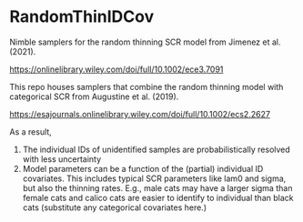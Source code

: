# RandomThinIDCov

Nimble samplers for the random thinning SCR model from Jimenez et al. (2021).

https://onlinelibrary.wiley.com/doi/full/10.1002/ece3.7091

This repo houses samplers that combine the random thinning model with categorical SCR from Augustine et al. (2019).

https://esajournals.onlinelibrary.wiley.com/doi/full/10.1002/ecs2.2627

As a result, 

1) The individual IDs of unidentified samples are probabilistically resolved with less uncertainty
2) Model parameters can be a function of the (partial) individual ID covariates. This includes typical SCR parameters like lam0 and sigma, but also the thinning rates. E.g., male cats may have a larger sigma than female cats and calico cats are easier to identify to individual than black cats (substitute any categorical covariates here.)


